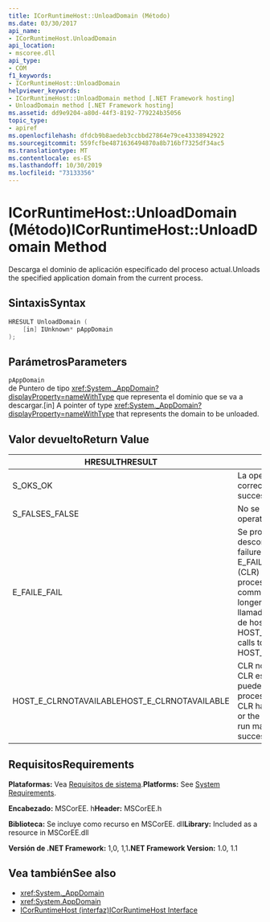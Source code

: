 ```yaml
---
title: ICorRuntimeHost::UnloadDomain (Método)
ms.date: 03/30/2017
api_name:
- ICorRuntimeHost.UnloadDomain
api_location:
- mscoree.dll
api_type:
- COM
f1_keywords:
- ICorRuntimeHost::UnloadDomain
helpviewer_keywords:
- ICorRuntimeHost::UnloadDomain method [.NET Framework hosting]
- UnloadDomain method [.NET Framework hosting]
ms.assetid: dd9e9204-a80d-44f3-8192-779224b35056
topic_type:
- apiref
ms.openlocfilehash: dfdcb9b8aedeb3ccbbd27864e79ce43338942922
ms.sourcegitcommit: 559fcfbe4871636494870a8b716bf7325df34ac5
ms.translationtype: MT
ms.contentlocale: es-ES
ms.lasthandoff: 10/30/2019
ms.locfileid: "73133356"
---
```

# <a name="icorruntimehostunloaddomain-method"></a><span data-ttu-id="34c22-102">ICorRuntimeHost::UnloadDomain (Método)</span><span class="sxs-lookup"><span data-stu-id="34c22-102">ICorRuntimeHost::UnloadDomain Method</span></span>
<span data-ttu-id="34c22-103">Descarga el dominio de aplicación especificado del proceso actual.</span><span class="sxs-lookup"><span data-stu-id="34c22-103">Unloads the specified application domain from the current process.</span></span>  
  
## <a name="syntax"></a><span data-ttu-id="34c22-104">Sintaxis</span><span class="sxs-lookup"><span data-stu-id="34c22-104">Syntax</span></span>  
  
```cpp  
HRESULT UnloadDomain (  
    [in] IUnknown* pAppDomain  
);  
```  
  
## <a name="parameters"></a><span data-ttu-id="34c22-105">Parámetros</span><span class="sxs-lookup"><span data-stu-id="34c22-105">Parameters</span></span>  
 `pAppDomain`  
 <span data-ttu-id="34c22-106">de Puntero de tipo <xref:System._AppDomain?displayProperty=nameWithType> que representa el dominio que se va a descargar.</span><span class="sxs-lookup"><span data-stu-id="34c22-106">[in] A pointer of type <xref:System._AppDomain?displayProperty=nameWithType> that represents the domain to be unloaded.</span></span>  
  
## <a name="return-value"></a><span data-ttu-id="34c22-107">Valor devuelto</span><span class="sxs-lookup"><span data-stu-id="34c22-107">Return Value</span></span>  
  
|<span data-ttu-id="34c22-108">HRESULT</span><span class="sxs-lookup"><span data-stu-id="34c22-108">HRESULT</span></span>|<span data-ttu-id="34c22-109">Descripción</span><span class="sxs-lookup"><span data-stu-id="34c22-109">Description</span></span>|  
|-------------|-----------------|  
|<span data-ttu-id="34c22-110">S_OK</span><span class="sxs-lookup"><span data-stu-id="34c22-110">S_OK</span></span>|<span data-ttu-id="34c22-111">La operación se realizó correctamente.</span><span class="sxs-lookup"><span data-stu-id="34c22-111">The operation was successful.</span></span>|  
|<span data-ttu-id="34c22-112">S_FALSE</span><span class="sxs-lookup"><span data-stu-id="34c22-112">S_FALSE</span></span>|<span data-ttu-id="34c22-113">No se pudo completar la operación.</span><span class="sxs-lookup"><span data-stu-id="34c22-113">The operation failed to complete.</span></span>|  
|<span data-ttu-id="34c22-114">E_FAIL</span><span class="sxs-lookup"><span data-stu-id="34c22-114">E_FAIL</span></span>|<span data-ttu-id="34c22-115">Se produjo un error grave desconocido.</span><span class="sxs-lookup"><span data-stu-id="34c22-115">An unknown, catastrophic failure occurred.</span></span> <span data-ttu-id="34c22-116">Si un método devuelve E_FAIL, el Common Language Runtime (CLR) ya no se puede usar en el proceso.</span><span class="sxs-lookup"><span data-stu-id="34c22-116">If a method returns E_FAIL, the common language runtime (CLR) is no longer usable in the process.</span></span> <span data-ttu-id="34c22-117">Las llamadas subsiguientes a cualquier API de hospedaje devuelven HOST_E_CLRNOTAVAILABLE.</span><span class="sxs-lookup"><span data-stu-id="34c22-117">Subsequent calls to any hosting APIs return HOST_E_CLRNOTAVAILABLE.</span></span>|  
|<span data-ttu-id="34c22-118">HOST_E_CLRNOTAVAILABLE</span><span class="sxs-lookup"><span data-stu-id="34c22-118">HOST_E_CLRNOTAVAILABLE</span></span>|<span data-ttu-id="34c22-119">CLR no se ha cargado en un proceso o CLR está en un estado en el que no puede ejecutar código administrado ni procesar la llamada correctamente.</span><span class="sxs-lookup"><span data-stu-id="34c22-119">The CLR has not been loaded into a process, or the CLR is in a state in which it cannot run managed code or process the call successfully.</span></span>|  
  
## <a name="requirements"></a><span data-ttu-id="34c22-120">Requisitos</span><span class="sxs-lookup"><span data-stu-id="34c22-120">Requirements</span></span>  
 <span data-ttu-id="34c22-121">**Plataformas:** Vea [Requisitos de sistema](../../../../docs/framework/get-started/system-requirements.md).</span><span class="sxs-lookup"><span data-stu-id="34c22-121">**Platforms:** See [System Requirements](../../../../docs/framework/get-started/system-requirements.md).</span></span>  
  
 <span data-ttu-id="34c22-122">**Encabezado:** MSCorEE. h</span><span class="sxs-lookup"><span data-stu-id="34c22-122">**Header:** MSCorEE.h</span></span>  
  
 <span data-ttu-id="34c22-123">**Biblioteca:** Se incluye como recurso en MSCorEE. dll</span><span class="sxs-lookup"><span data-stu-id="34c22-123">**Library:** Included as a resource in MSCorEE.dll</span></span>  
  
 <span data-ttu-id="34c22-124">**Versión de .NET Framework:** 1,0, 1,1</span><span class="sxs-lookup"><span data-stu-id="34c22-124">**.NET Framework Version:** 1.0, 1.1</span></span>  
  
## <a name="see-also"></a><span data-ttu-id="34c22-125">Vea también</span><span class="sxs-lookup"><span data-stu-id="34c22-125">See also</span></span>

- <xref:System._AppDomain>
- <xref:System.AppDomain>
- [<span data-ttu-id="34c22-126">ICorRuntimeHost (interfaz)</span><span class="sxs-lookup"><span data-stu-id="34c22-126">ICorRuntimeHost Interface</span></span>](../../../../docs/framework/unmanaged-api/hosting/icorruntimehost-interface.md)
